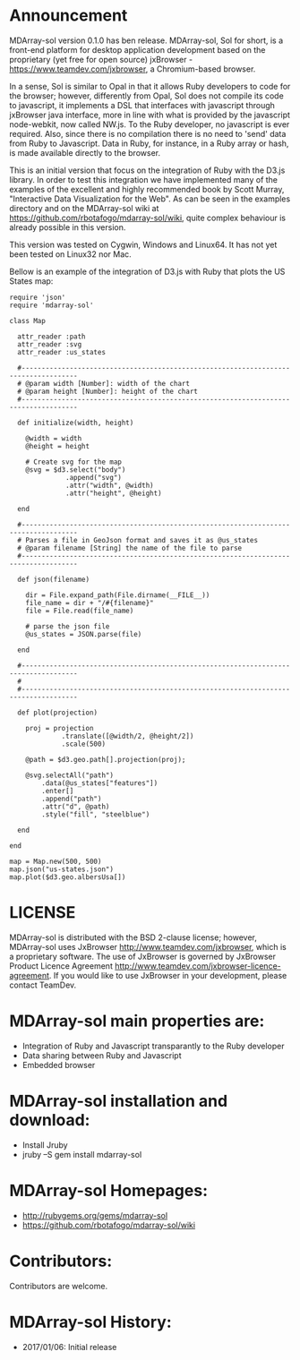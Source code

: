 Announcement
============

MDArray-sol version 0.1.0 has ben release.  MDArray-sol, Sol for short, is a front-end
platform for desktop application development based on the proprietary (yet free for
open source) jxBrowser - https://www.teamdev.com/jxbrowser, a Chromium-based browser.

In a sense, Sol is similar to Opal in that it allows Ruby developers to code for the
browser; however, differently from Opal, Sol does not compile its code to javascript,
it implements a DSL that interfaces with javascript through jxBrowser java interface,
more in line with what is provided by the javascript node-webkit, now called NW.js.
To the Ruby developer, no javascript is ever required.  Also, since there is no
compilation there is no need to 'send' data from Ruby to Javascript.  Data in Ruby,
for instance, in a Ruby array or hash, is made available directly to the browser. 

This is an initial version that focus on the integration of Ruby with the D3.js library.
In order to test this integration we have implemented many of the examples of the
excellent and highly recommended book by Scott Murray, "Interactive Data Visualization
for the Web".  As can be seen in the examples directory and on the MDArray-sol wiki at
https://github.com/rbotafogo/mdarray-sol/wiki, quite complex behaviour is already
possible in this version.

This version was tested on Cygwin, Windows and Linux64.  It has not yet been tested on
Linux32 nor Mac.  

Bellow is an example of the integration of D3.js with Ruby that plots the US States map:
    

    require 'json'
    require 'mdarray-sol'

    class Map

      attr_reader :path
      attr_reader :svg
      attr_reader :us_states
    
      #------------------------------------------------------------------------------------
      # @param width [Number]: width of the chart
      # @param height [Number]: height of the chart
      #------------------------------------------------------------------------------------

      def initialize(width, height)
      
        @width = width
        @height = height

        # Create svg for the map
        @svg = $d3.select("body")
                  .append("svg")
                  .attr("width", @width)
                  .attr("height", @height)
    
      end
  
      #------------------------------------------------------------------------------------
      # Parses a file in GeoJson format and saves it as @us_states
      # @param filename [String] the name of the file to parse
      #------------------------------------------------------------------------------------

      def json(filename)
        
        dir = File.expand_path(File.dirname(__FILE__))
        file_name = dir + "/#{filename}"
        file = File.read(file_name)
    
        # parse the json file
        @us_states = JSON.parse(file)

      end
  
      #------------------------------------------------------------------------------------
      #
      #------------------------------------------------------------------------------------

      def plot(projection)
    
        proj = projection
                 .translate([@width/2, @height/2])
                 .scale(500)
		 
        @path = $d3.geo.path[].projection(proj);    
        
        @svg.selectAll("path")
            .data(@us_states["features"])
            .enter[]
            .append("path")
            .attr("d", @path)
            .style("fill", "steelblue")
        
      end
      
    end

    map = Map.new(500, 500)
    map.json("us-states.json")
    map.plot($d3.geo.albersUsa[])


LICENSE
=======

MDArray-sol is distributed with the BSD 2-clause license; however, MDArray-sol uses JxBrowser
http://www.teamdev.com/jxbrowser, which is a proprietary software. The use of JxBrowser
is governed by JxBrowser Product Licence Agreement
http://www.teamdev.com/jxbrowser-licence-agreement. If you would like to use JxBrowser
in your development, please contact TeamDev.


MDArray-sol main properties are:
============================

  + Integration of Ruby and Javascript transparantly to the Ruby developer
  + Data sharing between Ruby and Javascript
  + Embedded browser

MDArray-sol installation and download:
==================================

  + Install Jruby
  + jruby –S gem install mdarray-sol

MDArray-sol Homepages:
==================

  + http://rubygems.org/gems/mdarray-sol
  + https://github.com/rbotafogo/mdarray-sol/wiki

Contributors:
=============
Contributors are welcome.


MDArray-sol History:
================

  + 2017/01/06: Initial release
